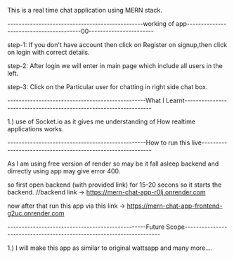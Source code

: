 This is a real time chat application using MERN stack.

------------------------------------------------working of app----------------------------------------00-----------------------

step-1: If you don't have account then click on Register on signup,then click on login with correct details.

step-2: After login we will enter in main page which include all users in the left.

step-3: Click on the Particular user for chatting in right side chat box.

-------------------------------------------------What I Learnt------------------------------------------------------------------

1.) use of Socket.io as it gives me understanding of How realtime applications works.

-------------------------------------------------How to run this live------------------------------------------------------------

As I am using free version of render so may be it fall asleep backend and dirrectly using app may give error 400.

so first open backend (with provided link) for 15-20 secons so it starts the backend.   //backend link -> https://mern-chat-app-r0lj.onrender.com

now after that run this app via this link -> https://mern-chat-app-frontend-g2uc.onrender.com


-------------------------------------------------Future Scope---------------------------------------------------------------------

1.) I will make this app as similar to original wattsapp and many more....


